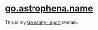 # [go.astrophena.name](https://go.astrophena.name)

This is my [Go vanity import](https://godocs.io/cmd/go#hdr-Remote_import_paths) domain.
